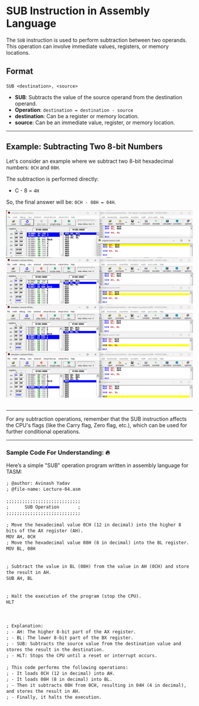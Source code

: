 # SUB Instruction in Assembly Language

The `SUB` instruction is used to perform subtraction between two operands. This operation can involve immediate values, registers, or memory locations.

## Format

`SUB <destination>, <source>`

- **SUB**: Subtracts the value of the source operand from the destination operand.
- **Operation**: `destination = destination - source`
- **destination**: Can be a register or memory location.
- **source**: Can be an immediate value, register, or memory location.

---

## Example: Subtracting Two 8-bit Numbers

Let's consider an example where we subtract two 8-bit hexadecimal numbers: `0CH` and `08H`.

The subtraction is performed directly:

- C - 8 = `4H`

So, the final answer will be: `0CH - 08H = 04H`.

![SUB Instruction in Assembly Language](<./Assests/1SUB Instruction in Assembly Language.png>) <br>
![SUB Instruction in Assembly Language](<./Assests/2SUB Instruction in Assembly Language.png>) <br>
![SUB Instruction in Assembly Language](<./Assests/3SUB Instruction in Assembly Language.png>) <br>
![SUB Instruction in Assembly Language](<./Assests/4SUB Instruction in Assembly Language.png>) <br><br>

---

For any subtraction operations, remember that the SUB instruction affects the CPU's flags (like the Carry flag, Zero flag, etc.), which can be used for further conditional operations.

---

### Sample Code For Understanding: 🔥

Here’s a simple "SUB" operation program written in assembly language for TASM:

```assembly
; @author: Avinash Yadav
; @file-name: Lecture-04.asm

;;;;;;;;;;;;;;;;;;;;;;;;;;;;
;      SUB Operation       ;
;;;;;;;;;;;;;;;;;;;;;;;;;;;;

; Move the hexadecimal value 0CH (12 in decimal) into the higher 8 bits of the AX register (AH).
MOV AH, 0CH
; Move the hexadecimal value 08H (8 in decimal) into the BL register.
MOV BL, 08H


; Subtract the value in BL (08H) from the value in AH (0CH) and store the result in AH.
SUB AH, BL


; Halt the execution of the program (stop the CPU).
HLT



; Explanation:
; - AH: The higher 8-bit part of the AX register.
; - BL: The lower 8-bit part of the BX register.
; - SUB: Subtracts the source value from the destination value and stores the result in the destination.
; - HLT: Stops the CPU until a reset or interrupt occurs.

; This code performs the following operations:
; - It loads 0CH (12 in decimal) into AH.
; - It loads 08H (8 in decimal) into BL.
; - Then it subtracts 08H from 0CH, resulting in 04H (4 in decimal), and stores the result in AH.
; - Finally, it halts the execution.
```
